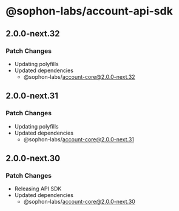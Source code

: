 # @sophon-labs/account-api-sdk

## 2.0.0-next.32

### Patch Changes

- Updating polyfills
- Updated dependencies
  - @sophon-labs/account-core@2.0.0-next.32

## 2.0.0-next.31

### Patch Changes

- Updating polyfills
- Updated dependencies
  - @sophon-labs/account-core@2.0.0-next.31

## 2.0.0-next.30

### Patch Changes

- Releasing API SDK
- Updated dependencies
  - @sophon-labs/account-core@2.0.0-next.30
